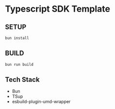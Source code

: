 # Typescript SDK Template

## SETUP

```bash
bun install
```

## BUILD

```bash
bun run build
```

## Tech Stack

- Bun
- TSup
- esbuild-plugin-umd-wrapper
